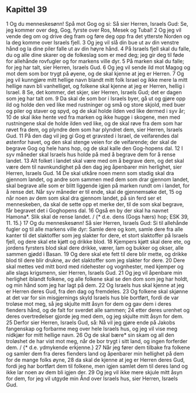 ## Kapittel 39

1 Og du menneskesønn! Spå mot Gog og si: Så sier Herren, Israels Gud: Se, jeg kommer over deg, Gog, fyrste over Ros, Mesek og Tubal!
2 Og jeg vil vende deg om og drive deg fram og føre deg opp fra det ytterste Norden og la deg komme over Israels fjell.
3 Og jeg vil slå din bue ut av din venstre hånd og la dine piler falle ut av din høyre hånd.
4 På Israels fjell skal du falle, du og alle dine skarer og de folkeslag som er med deg; jeg gir deg til føde for allehånde rovfugler og for markens ville dyr.
5 På marken skal du falle; for jeg har talt, sier Herren, Israels Gud.
6 Og jeg vil sende ild mot Magog og mot dem som bor trygt på øyene, og de skal kjenne at jeg er Herren.
7 Og jeg vil kunngjøre mitt hellige navn blandt mitt folk Israel og ikke mere la mitt hellige navn bli vanhelliget, og folkene skal kjenne at jeg er Herren, hellig i Israel.
8 Se, det kommer, det skjer, sier Herren, Israels Gud; det er dagen som jeg har talt om.
9 Da skal de som bor i Israels byer, gå ut og gjøre opp ild og holde den ved like med rustninger og små og store skjold, med buer og piler og staver og spyd, og de skal holde ilden ved like dermed i syv år;
10 de skal ikke hente ved fra marken og ikke hugge i skogene, men med rustningene skal de holde ilden ved like, og de skal røve fra dem som har røvet fra dem, og plyndre dem som har plyndret dem, sier Herren, Israels Gud.
11 På den dag vil jeg gi Gog et gravsted i Israel, de veifarendes dal østenfor havet, og den skal stenge veien for de veifarende; der skal de begrave Gog og hele hans hop, og de skal kalle den Gog-hopens dal.
12 I syv måneder skal Israels hus holde på med å begrave dem for å rense landet.
13 Alt folket i landet skal være med om å begrave dem, og det skal være dem til navnkundighet på den dag jeg åpenbarer min herlighet, sier Herren, Israels Gud.
14 De skal utkåre noen menn som stadig skal dra gjennom landet, og andre som sammen med dem som drar gjennom landet, skal begrave alle som er blitt liggende igjen på marken rundt om i landet, for å rense det. Når syv måneder er til ende, skal de gjennemsøke det,
15 og når noen av dem som skal dra gjennom landet, på sin ferd ser et menneskeben, da skal de sette opp et merke der, til de som skal begrave, får begravet det i Goghopens dal.
16 Også en by der skal ha navnet Hamona*. Slik skal de rense landet. / {* d.e. dens (Gogs hærs) hop; ESK 39, 11. 15.}
17 Og du menneskesønn! Så sier Herren, Israels Gud: Si til allehånde fugler og til alle markens ville dyr: Samle dere og kom, samle dere fra alle kanter til det slaktoffer som jeg slakter for dere, et stort slaktoffer på Israels fjell, og dere skal ete kjøtt og drikke blod.
18 Kjempers kjøtt skal dere ete, og jordens fyrsters blod skal dere drikke, værer, lam og bukker og okser, alle sammen gjødd i Basan.
19 Og dere skal ete fett til dere blir mette, og drikke blod til dere blir drukne, av det slaktoffer som jeg slakter for dere.
20 Dere skal mettes ved mitt bord med ridehester og vognhester, med kjemper og alle slags krigsmenn, sier Herren, Israels Gud.
21 Og jeg vil åpenbare min herlighet iblandt folkene, og alle folkene skal se den dom som jeg har holdt, og min hånd som jeg har lagt på dem.
22 Og Israels hus skal kjenne at jeg er Herren deres Gud, fra den dag og fremdeles.
23 Og folkene skal skjønne at det var for sin misgjernings skyld Israels hus ble bortført, fordi de var troløse mot meg, så jeg skjulte mitt åsyn for dem og gav dem i deres fienders hånd, og de falt for sverdet alle sammen;
24 etter deres urenhet og deres overtredelser gjorde jeg med dem, og jeg skjulte mitt åsyn for dem.
25 Derfor sier Herren, Israels Gud, så: Nå vil jeg gjøre ende på Jakobs fangenskap og forbarme meg over hele Israels hus, og jeg vil vise meg nidkjær for mitt hellige navn.
26 Og de skal bære* sin skam og all den troløshet de har vist mot meg, når de bor trygt i sitt land, og ingen forferder dem. / {* d.e. ydmykende erkjenne.}
27 Når jeg fører dem tilbake fra folkene og samler dem fra deres fienders land og åpenbarer min hellighet på dem for de mange folks øyne,
28 da skal de kjenne at jeg er Herren deres Gud, fordi jeg har bortført dem til folkene, men igjen samlet dem til deres land og ikke lar noen av dem bli igjen der.
29 Og jeg vil ikke mere skjule mitt åsyn for dem, for jeg vil utgyde min Ånd over Israels hus, sier Herren, Israels Gud.
